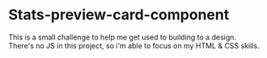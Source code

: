 # Stats-preview-card-component
This is a small challenge to help me get used to building to a design. There's no JS in this project, so i'm able to focus on my HTML &amp; CSS skills.
